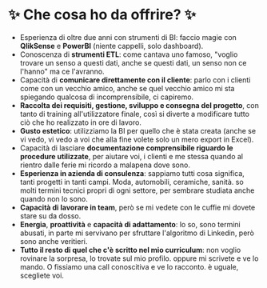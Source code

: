 

# ✨  Che cosa ho da offrire? ✨ 


- Esperienza di oltre due anni con strumenti di BI: faccio magie con **QlikSense** e **PowerBI** (niente cappelli, solo dashboard).
- Conoscenza di **strumenti ETL**: come cantava uno famoso, "voglio trovare un senso a questi dati, anche se questi dati, un senso non ce l'hanno" ma ce l'avranno.
- Capacità di **comunicare direttamente con il cliente**: parlo con i clienti come con un vecchio amico, anche se quel vecchio amico mi sta spiegando qualcosa di incomprensibile, ci capiremo.
- **Raccolta dei requisiti, gestione, sviluppo e consegna del progetto**, con tanto di training all'utilizzatore finale, così si diverte a modificare tutto ciò che ho realizzato in ore di lavoro.
- **Gusto estetico**: utilizziamo la BI per quello che è stata creata (anche se vi vedo, vi vedo a voi che alla fine volete solo un mero export in Excel).
- Capacità di lasciare **documentazione comprensibile riguardo le procedure utilizzate**, per aiutare voi, i clienti e me stessa quando al rientro dalle ferie mi ricordo a malapena dove sono.
- **Esperienza in azienda di consulenza**: sappiamo tutti cosa significa, tanti progetti in tanti campi. Moda, automobili, ceramiche, sanità. so molti termini tecnici propri di ogni settore, per sembrare studiata anche quando non lo sono.
- **Capacità di lavorare in team**, però se mi vedete con le cuffie mi dovete stare su da dosso.
- **Energia**, **proattività** e **capacità di adattamento**: lo so, sono termini abusati, in parte mi servivano per sfruttare l'algoritmo di Linkedin, però sono anche veritieri.
- **Tutto il resto di quel che c'è scritto nel mio curriculum**: non voglio rovinare la sorpresa, lo trovate sul mio profilo. oppure mi scrivete e ve lo mando. O fissiamo una call conoscitiva e ve lo racconto. è uguale, scegliete voi.

